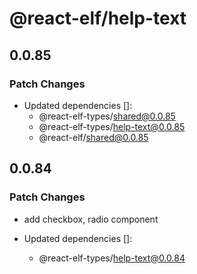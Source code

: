 # @react-elf/help-text

## 0.0.85

### Patch Changes

- Updated dependencies []:
  - @react-elf-types/shared@0.0.85
  - @react-elf-types/help-text@0.0.85
  - @react-elf/shared@0.0.85

## 0.0.84

### Patch Changes

- add checkbox, radio component

- Updated dependencies []:
  - @react-elf-types/help-text@0.0.84
